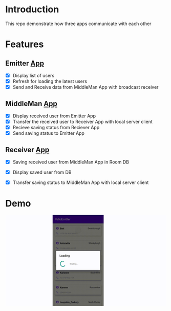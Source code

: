 # Introduction

This repo demonstrate how three apps communicate with each other 

# Features

##  Emitter [App](https://github.com/MohamedGElsharkawy/YelloEmitter) 
- [x] Display list of users
- [x] Refresh for loading the latest users
- [x] Send and Receive data from MiddleMan App with broadcast receiver

##  MiddleMan [App](https://github.com/MohamedGElsharkawy/YelloMiddleMan)
- [x] Display received user from Emitter App
- [x] Transfer the received user to Receiver App with local server client
- [x] Recieve saving status from Reciever App 
- [x] Send saving status to Emitter App

##  Receiver [App](https://github.com/MohamedGElsharkawy/YelloReceiver)
- [x] Saving received user from MiddleMan App in Room DB
- [x] Display saved user from DB
- [x] Transfer saving status to MiddleMan App with local server client


# Demo
![DEMO](https://github.com/MohamedGElsharkawy/Yello/blob/main/Task.gif)
